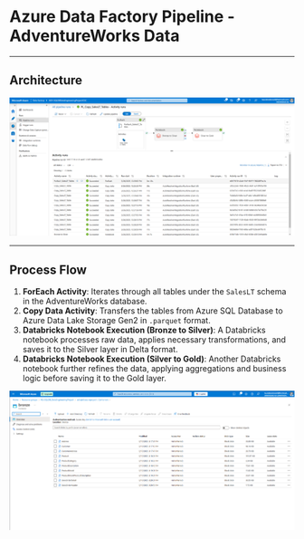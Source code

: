 # Azure Data Factory Pipeline - AdventureWorks Data

---

## Architecture  
<div align="center">
    <img src="https://raw.githubusercontent.com/juancarlosierrac/SQLDB-AzureDataEngineeringProject/main/images/Azure%20Data%20Factory%20PL.png" width="600px"/>
</div>  

---

## Process Flow  
1. **ForEach Activity**: Iterates through all tables under the `SalesLT` schema in the AdventureWorks database.
2. **Copy Data Activity**: Transfers the tables from Azure SQL Database to Azure Data Lake Storage Gen2 in `.parquet` format.
3. **Databricks Notebook Execution (Bronze to Silver)**: A Databricks notebook processes raw data, applies necessary transformations, and saves it to the Silver layer in Delta format.
4. **Databricks Notebook Execution (Silver to Gold)**: Another Databricks notebook further refines the data, applying aggregations and business logic before saving it to the Gold layer.

<div align="center">
<img src="https://raw.githubusercontent.com/juancarlosierrac/SQLDB-AzureDataEngineeringProject/main/images/Bronze_Data.png" width="1000px"/>
</div>